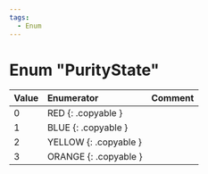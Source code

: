 ```yaml
---
tags:
  - Enum
---
```

# Enum "PurityState"
|Value|Enumerator|Comment|
|:--|:--|:--|
|0 |RED {: .copyable } |  |
|1 |BLUE {: .copyable } |  |
|2 |YELLOW {: .copyable } |  |
|3 |ORANGE {: .copyable } |  |
